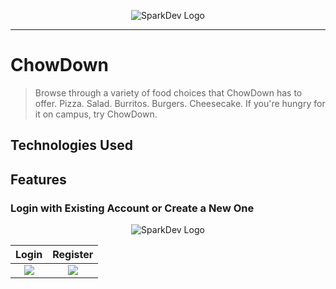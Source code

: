 <p align="center">
  <img alt="SparkDev Logo" src="https://user-images.githubusercontent.com/36312970/55498513-ce794e80-5611-11e9-8e01-f49514948c00.png">
 </p>
 
 ---
 
# ChowDown
> Browse through a variety of food choices that ChowDown has to offer. Pizza. Salad. Burritos. Burgers. Cheesecake. If you're hungry for it on campus, try ChowDown.

## Technologies Used


## Features

### Login with Existing Account or Create a New One
<p align="center">
  <img alt="SparkDev Logo" src="https://user-images.githubusercontent.com/36312970/55498513-ce794e80-5611-11e9-8e01-f49514948c00.png">
 </p>
 
 Login            |  Register
:-------------------------:|:-------------------------:
![](https://user-images.githubusercontent.com/36312970/55498513-ce794e80-5611-11e9-8e01-f49514948c00.png)  |  ![](https://user-images.githubusercontent.com/36312970/55498513-ce794e80-5611-11e9-8e01-f49514948c00.png)
